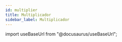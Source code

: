 ```yaml
---
id: multiplier
title: Multiplicador
sidebar_label: Multiplicador
---
```

import useBaseUrl from "@docusaurus/useBaseUrl";

<link rel="stylesheet" href={useBaseUrl("katex/katex.min.css")} />